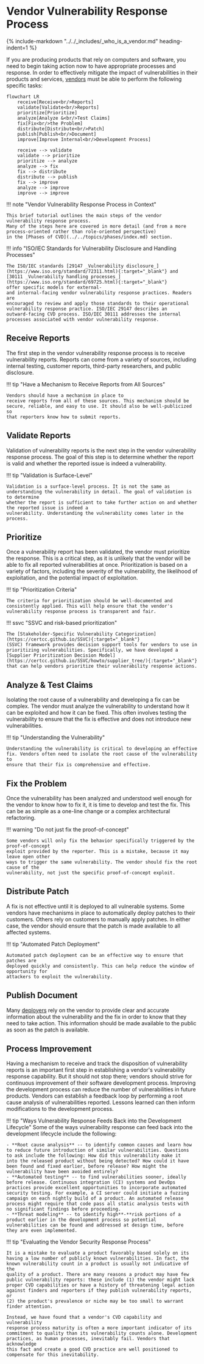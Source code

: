 # Vendor Vulnerability Response Process

{% include-markdown "../../_includes/_who_is_a_vendor.md" heading-indent=1 %}

If you are producing products that rely on computers and software, you
need to begin taking action now to have appropriate processes and
response. In order to effectively mitigate the impact of vulnerabilities in their
products and services, [vendors](../../topics/roles/vendor.md) must be able to perform the following
specific tasks:

```mermaid
flowchart LR
    receive[Receive<br/>Reports]
    validate[Validate<br/>Reports]
    prioritize[Prioritize]
    analyze[Analyze &<br/>Test Claims]
    fix[Fix<br/>the Problem]
    distribute[Distribute<br/>Patch]
    publish[Publish<br/>Document]
    improve[Improve Internal<br/>Development Process]
    
    receive --> validate
    validate --> prioritize
    prioritize --> analyze
    analyze --> fix
    fix --> distribute
    distribute --> publish
    fix --> improve
    analyze --> improve
    improve --> improve
```

!!! note "Vendor Vulnerability Response Process in Context"

    This brief tutorial outlines the main steps of the vendor vulnerability response process.
    Many of the steps here are covered in more detail (and from a more process-oriented rather than role-oriented perspective)
    in the [Phases of CVD](../../topics/phases/index.md) section.

!!! info "ISO/IEC Standards for Vulnerability Disclosure and Handling Processes"

    The ISO/IEC standards [29147 _Vulnerability disclosure_](https://www.iso.org/standard/72311.html){:target="_blank"} and
    [30111 _Vulnerability handling processes_](https://www.iso.org/standard/69725.html){:target="_blank"}
    offer specific models for external-
    and internal-facing vendor vulnerability response practices. Readers are
    encouraged to review and apply those standards to their operational
    vulnerability response practice. ISO/IEC 29147 describes an
    outward-facing CVD process. ISO/IEC 30111 addresses the internal
    processes associated with vendor vulnerability response.

## Receive Reports

The first step in the vendor vulnerability response process is to receive
vulnerability reports. Reports can come from a variety of sources,
including internal testing, customer reports, third-party researchers,
and public disclosure.

!!! tip "Have a Mechanism to Receive Reports from All Sources"

    Vendors should have a mechanism in place to
    receive reports from all of these sources. This mechanism should be
    secure, reliable, and easy to use. It should also be well-publicized so
    that reporters know how to submit reports.

## Validate Reports

Validation of vulnerability reports is the next step in the vendor
vulnerability response process. The goal of this step is to determine
whether the report is valid and whether the reported issue is indeed a
vulnerability.

!!! tip "Validation is Surface-Level"

    Validation is a surface-level process. It is not the same as
    understanding the vulnerability in detail. The goal of validation is to determine
    whether the report is sufficient to take further action on and whether the reported issue is indeed a
    vulnerability. Understanding the vulnerability comes later in the process.

## Prioritize

Once a vulnerability report has been validated, the vendor must prioritize
the response. This is a critical step, as it is unlikely that the vendor
will be able to fix all reported vulnerabilities at once. Prioritization
is based on a variety of factors, including the severity of the
vulnerability, the likelihood of exploitation, and the potential impact of
exploitation.

!!! tip "Prioritization Criteria"

    The criteria for prioritization should be well-documented and
    consistently applied. This will help ensure that the vendor's
    vulnerability response process is transparent and fair.

!!! ssvc "SSVC and risk-based prioritization"

    The [Stakeholder-Specific Vulnerability Categorization](https://certcc.github.io/SSVC){:target="_blank"}
    (SSVC) framework provides decision support tools for vendors to use in
    prioritizing vulnerabilities. Specifically, we have developed a
    [Supplier Prioritization Decision Model](https://certcc.github.io/SSVC/howto/supplier_tree/){:target="_blank"}
    that can help vendors prioritize their vulnerability response actions.

## Analyze & Test Claims

Isolating the root cause of a vulnerability and developing a fix can be
complex. The vendor must analyze the vulnerability to understand how it
can be exploited and how it can be fixed. This often involves testing the
vulnerability to ensure that the fix is effective and does not introduce
new vulnerabilities.

!!! tip "Understanding the Vulnerability"

    Understanding the vulnerability is critical to developing an effective
    fix. Vendors often need to isolate the root cause of the vulnerability to
    ensure that their fix is comprehensive and effective.

## Fix the Problem

Once the vulnerability has been analyzed and understood well enough for the vendor to know how to fix it,
it is time to develop and test the fix. This can be as simple as a one-line change or a complex architectural refactoring.

!!! warning "Do not just fix the proof-of-concept"

    Some vendors will only fix the behavior specifically triggered by the proof-of-concept
    exploit provided by the reporter. This is a mistake, because it may leave open other 
    ways to trigger the same vulnerability. The vendor should fix the root cause of the
    vulnerability, not just the specific proof-of-concept exploit.

## Distribute Patch

A fix is not effective until it is deployed to all vulnerable systems. Some vendors
have mechanisms in place to automatically deploy patches to their customers. Others rely on
customers to manually apply patches. In either case, the vendor should ensure that the patch
is made available to all affected systems.

!!! tip "Automated Patch Deployment"

    Automated patch deployment can be an effective way to ensure that patches are
    deployed quickly and consistently. This can help reduce the window of opportunity for
    attackers to exploit the vulnerability.

## Publish Document

Many [deployers](../../topics/roles/deployer.md) rely on the vendor to provide clear and
accurate information about the vulnerability and the fix in order to know that they need to take action.
This information should be made available to the public as soon as the patch is available.

## Process Improvement

Having a mechanism to receive and track the disposition of vulnerability
reports is an important first step in establishing a vendor's
vulnerability response capability. But it should not stop there; vendors
should strive for continuous improvement of their software development
process.
Improving the development process can reduce the number of
vulnerabilities in future products. Vendors can establish a feedback
loop by performing a root cause analysis of vulnerabilities reported.
Lessons learned can then inform modifications to the development
process.

!!! tip "Ways Vulnerability Response Feeds Back into the Development Lifecycle"
    Some of the ways vulnerability response can feed back into the
    development lifecycle include the following:

    - **Root cause analysis** -- to identify common causes and learn how
    to reduce future introduction of similar vulnerabilities. Questions
    to ask include the following: How did this vulnerability make it
    into the released product without being detected? How could it have
    been found and fixed earlier, before release? How might the
    vulnerability have been avoided entirely?
    - **Automated testing** -- to find vulnerabilities sooner, ideally
    before release. Continuous integration (CI) systems and DevOps
    practices provide excellent opportunities to incorporate automated
    security testing. For example, a CI server could initiate a fuzzing
    campaign on each nightly build of a product. An automated release
    process might require that code pass all static analysis tests with
    no significant findings before proceeding.
    - **Threat modeling** -- to identify high**-**risk portions of a
    product earlier in the development process so potential
    vulnerabilities can be found and addressed at design time, before
    they are even implemented.

!!! tip "Evaluating the Vendor Security Response Process"

    It is a mistake to evaluate a product favorably based solely on its
    having a low number of publicly known vulnerabilities. In fact, the
    known vulnerability count in a product is usually not indicative of the
    quality of a product. There are many reasons a product may have few
    public vulnerability reports: these include (1) the vendor might lack
    proper CVD capabilities or have a history of threatening legal action
    against finders and reporters if they publish vulnerability reports, or
    (2) the product's prevalence or niche may be too small to warrant
    finder attention. 
    
    Instead, we have found that a vendor's CVD capability and vulnerability
    response process maturity is often a more important indicator of its
    commitment to quality than its vulnerability counts alone. Development
    practices, as human processes, inevitably fail. Vendors that acknowledge
    this fact and create a good CVD practice are well positioned to
    compensate for this inevitability.
